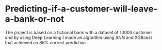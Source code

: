 # Predicting-if-a-customer-will-leave-a-bank-or-not
The project is based on a fictional bank with a dataset of 10000 customer and by using Deep Learning I made an algorithm using ANN and XGBoost that achieved an 86% correct prediction
